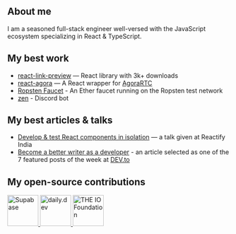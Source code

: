 ## About me
I am a seasoned full-stack engineer well-versed with the JavaScript ecosystem specializing in React & TypeScript. 
## My best work
- [react-link-preview](github.com/dhaiwat10/react-link-preview) — React library with 3k+ downloads
- [react-agora](github.com/dhaiwat10/react-agora) — A React wrapper for [AgoraRTC](https://www.agora.io/en/)
- [Ropsten Faucet](github.com/dhaiwat10/ropsten-faucet) - An Ether faucet running on the Ropsten test network
- [zen](github.com/dhaiwat10/zenquotes) - Discord bot

## My best articles & talks
- [Develop & test React components in isolation](https://www.youtube.com/watch?v=rZZItYsH8qg) — a talk given at Reactify India
- [Become a better writer as a developer](https://blog.dhaiwatpandya.com/become-a-better-writer-as-a-developer) - an article selected as one of the 7 featured posts of the week at [DEV.to](https://dev.to)

## My open-source contributions
<div>
  <a href="https://supabase.io">
    <img src="https://user-images.githubusercontent.com/39617427/128280825-a5e305ba-22a8-4fd7-a7a8-036282c01b3b.png" alt="Supabase" height="70px" />
  </a>
  <a href="https://daily.dev">
    <img src="https://user-images.githubusercontent.com/39617427/128280702-f54aac4e-60c5-4565-82a4-eade4b8f0d9d.jpg" alt="daily.dev" height="70px" />
  </a>
  <a href="https://www.theiofoundation.org/">
    <img src="https://user-images.githubusercontent.com/39617427/128281452-c7e22a93-f5b7-472c-b553-00d2c6ca667c.png" alt="THE IO Foundation" height="70px" />
  </a>
</div>
